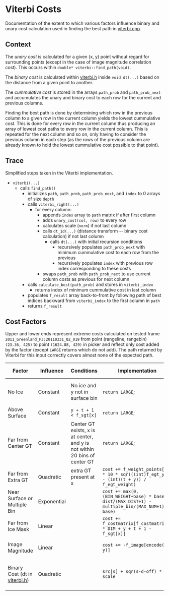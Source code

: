 # Viterbi Costs

Documentation of the extent to which various factors influence binary and unary cost calculation used in finding the best path in [viterbi.cpp](viterbi.cpp).

## Context

The *unary cost* is calculated for a given (x, y) point without regard for surrounding points (except in the case of image magnitude correlation cost). This occurs within `double* viterbi::find_path(void)`.

The *binary cost* is calculated within [viterbi.h](viterbi.h) inside `void dt(...)` based on the distance from a given point to another.

The *cummulative cost* is stored in the arrays `path_prob` and `path_prob_next` and accumulates the unary and binary cost to each row for the current and previous columns.

Finding the best path is done by determining which row in the previous column to a given row in the current column yields the lowest cummulative cost. This is done for every row in the current column thus producing an array of lowest cost paths to every row in the current column. This is repeated for the next column and so on, only having to consider the previous column in each step (as the rows of the previous column are already known to hold the lowest cummulative cost possible to that point).

## Trace

Simplified steps taken in the Viterbi implementation.

- `viterbi(...)`  
  - calls `find_path()`  
    - initializes `path`, `path_prob`, `path_prob_next`, and `index` to 0 arrays of size `depth`  
    - calls `viterbi_right(...)`  
      - for every column:  
        - appends `index` array to `path` matrix if after first column
        - adds `unary_cost(col, row)` to every row
        - calculates scale (`norm`) if not last column    
        - calls `dt_1d(...)` (distance transform -- binary cost calculation) if not last column  
          - calls `dt(...)` with initial recursion conditions  
            - recursively populates `path_prob_next` with minimum cummulative cost to each row from the previous  
            - recursively populates `index` with previous row index corresponding to these costs  
        - swaps `path_prob` with `path_prob_next` to use current column costs as previous for next column
    - calls `calculate_best(path_prob)` and stores in `viterbi_index`
      - returns index of minimum cummulative cost in last column
    - populates `f_result` array back-to-front by following path of best indices backward from `viterbi_index` to the first column in `path`
    - returns `f_result`

## Cost Factors

Upper and lower ends represent extreme costs calculated on tested frame `2011_Greenland_P3:20110331_02_019` from point (rangeline, rangebin) `(23.36, 425)` to point `(1624.88, 429)` in picker and reflect only cost added by the factor (except `LARGE` returns which do not add). The path returned by Viterbi for this input correctly covers almost none of the expected path.

Factor | Influence | Conditions | Implementation | Notes | Upper end | Lower end | Average
---|---|---|---|---|---|---|---
No Ice | Constant | No ice and y not in surface bin | `return LARGE`; | Condition not met on tested frame. | `LARGE` | `0` | `0`
Above Surface | Constant | `y + t + 1 < f_sgt[x]` | `return LARGE`; | | `LARGE` | `0` | `0`
Far from Center GT | Constant | Center GT exists, x is at center, and y is not within 20 bins of center GT | `return LARGE`; | Condition not met on tested frame. | `LARGE` | `0` | `0`
Far from Extra GT | Quadratic | extra GT present at x | `cost += f_weight_points[x] * 10 * sqr(((int)f_egt_y[f] - (int)(t + y)) / f_egt_weight)` | | `187142.4` | `0` | `49166.21`
Near Surface or  Multiple Bin | Exponential |  | `cost += max(0, (BIN_WEIGHT+base) * base^(-dist/(MAX_DIST+1) - multiple_bin/(MAX_NUM+1)) - base)`| [Explanation of Formula](https://www.geogebra.org/3d/zy3f6mde) | `10` | `0` | `.11823`
Far from Ice Mask | Linear | | `cost += f_costmatrix[f_costmatrix_X * DIM + y + t + 1 - f_sgt[x]]` | | `3.33362` | `0.00099` | `1.24319`
Image Magnitude | Linear | | `cost += -f_image[encode(x, y)]` | Able to decrease cost | `25.09595` | `-34.72310` | `-.00769`
Binary Cost (dt in [viterbi.h](viterbi.h)) | Quadratic | | `src[s] + sqr(s-d-off) * scale` | `src[s]` represents cummulative cost as `cost` does above | `31212` | `0` | `378.72577`
